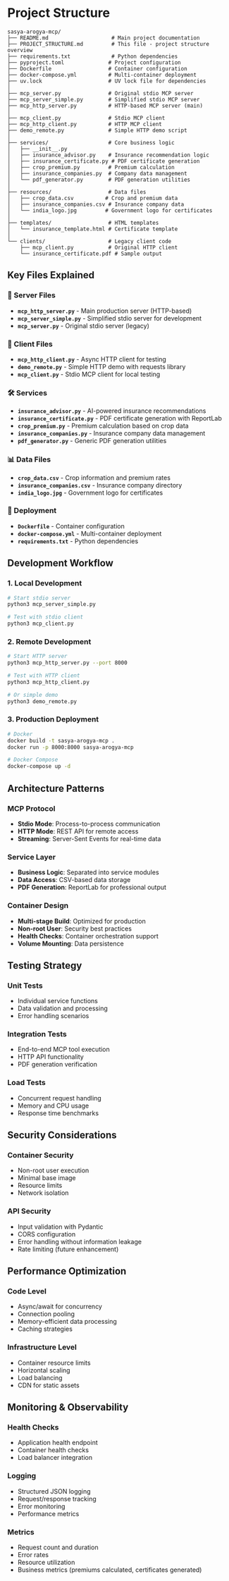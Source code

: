# Project Structure

```
sasya-arogya-mcp/
├── README.md                    # Main project documentation
├── PROJECT_STRUCTURE.md         # This file - project structure overview
├── requirements.txt             # Python dependencies
├── pyproject.toml              # Project configuration
├── Dockerfile                  # Container configuration
├── docker-compose.yml          # Multi-container deployment
├── uv.lock                     # UV lock file for dependencies
│
├── mcp_server.py               # Original stdio MCP server
├── mcp_server_simple.py        # Simplified stdio MCP server
├── mcp_http_server.py          # HTTP-based MCP server (main)
│
├── mcp_client.py               # Stdio MCP client
├── mcp_http_client.py          # HTTP MCP client
├── demo_remote.py              # Simple HTTP demo script
│
├── services/                   # Core business logic
│   ├── __init__.py
│   ├── insurance_advisor.py    # Insurance recommendation logic
│   ├── insurance_certificate.py # PDF certificate generation
│   ├── crop_premium.py         # Premium calculation
│   ├── insurance_companies.py  # Company data management
│   └── pdf_generator.py        # PDF generation utilities
│
├── resources/                  # Data files
│   ├── crop_data.csv          # Crop and premium data
│   ├── insurance_companies.csv # Insurance company data
│   └── india_logo.jpg         # Government logo for certificates
│
├── templates/                  # HTML templates
│   └── insurance_template.html # Certificate template
│
└── clients/                    # Legacy client code
    ├── mcp_client.py           # Original HTTP client
    └── insurance_certificate.pdf # Sample output
```

## Key Files Explained

### 🚀 Server Files
- **`mcp_http_server.py`** - Main production server (HTTP-based)
- **`mcp_server_simple.py`** - Simplified stdio server for development
- **`mcp_server.py`** - Original stdio server (legacy)

### 🧪 Client Files
- **`mcp_http_client.py`** - Async HTTP client for testing
- **`demo_remote.py`** - Simple HTTP demo with requests library
- **`mcp_client.py`** - Stdio MCP client for local testing

### 🛠️ Services
- **`insurance_advisor.py`** - AI-powered insurance recommendations
- **`insurance_certificate.py`** - PDF certificate generation with ReportLab
- **`crop_premium.py`** - Premium calculation based on crop data
- **`insurance_companies.py`** - Insurance company data management
- **`pdf_generator.py`** - Generic PDF generation utilities

### 📊 Data Files
- **`crop_data.csv`** - Crop information and premium rates
- **`insurance_companies.csv`** - Insurance company directory
- **`india_logo.jpg`** - Government logo for certificates

### 🐳 Deployment
- **`Dockerfile`** - Container configuration
- **`docker-compose.yml`** - Multi-container deployment
- **`requirements.txt`** - Python dependencies

## Development Workflow

### 1. Local Development
```bash
# Start stdio server
python3 mcp_server_simple.py

# Test with stdio client
python3 mcp_client.py
```

### 2. Remote Development
```bash
# Start HTTP server
python3 mcp_http_server.py --port 8000

# Test with HTTP client
python3 mcp_http_client.py

# Or simple demo
python3 demo_remote.py
```

### 3. Production Deployment
```bash
# Docker
docker build -t sasya-arogya-mcp .
docker run -p 8000:8000 sasya-arogya-mcp

# Docker Compose
docker-compose up -d
```

## Architecture Patterns

### MCP Protocol
- **Stdio Mode**: Process-to-process communication
- **HTTP Mode**: REST API for remote access
- **Streaming**: Server-Sent Events for real-time data

### Service Layer
- **Business Logic**: Separated into service modules
- **Data Access**: CSV-based data storage
- **PDF Generation**: ReportLab for professional output

### Container Design
- **Multi-stage Build**: Optimized for production
- **Non-root User**: Security best practices
- **Health Checks**: Container orchestration support
- **Volume Mounting**: Data persistence

## Testing Strategy

### Unit Tests
- Individual service functions
- Data validation and processing
- Error handling scenarios

### Integration Tests
- End-to-end MCP tool execution
- HTTP API functionality
- PDF generation verification

### Load Tests
- Concurrent request handling
- Memory and CPU usage
- Response time benchmarks

## Security Considerations

### Container Security
- Non-root user execution
- Minimal base image
- Resource limits
- Network isolation

### API Security
- Input validation with Pydantic
- CORS configuration
- Error handling without information leakage
- Rate limiting (future enhancement)

## Performance Optimization

### Code Level
- Async/await for concurrency
- Connection pooling
- Memory-efficient data processing
- Caching strategies

### Infrastructure Level
- Container resource limits
- Horizontal scaling
- Load balancing
- CDN for static assets

## Monitoring & Observability

### Health Checks
- Application health endpoint
- Container health checks
- Load balancer integration

### Logging
- Structured JSON logging
- Request/response tracking
- Error monitoring
- Performance metrics

### Metrics
- Request count and duration
- Error rates
- Resource utilization
- Business metrics (premiums calculated, certificates generated)
